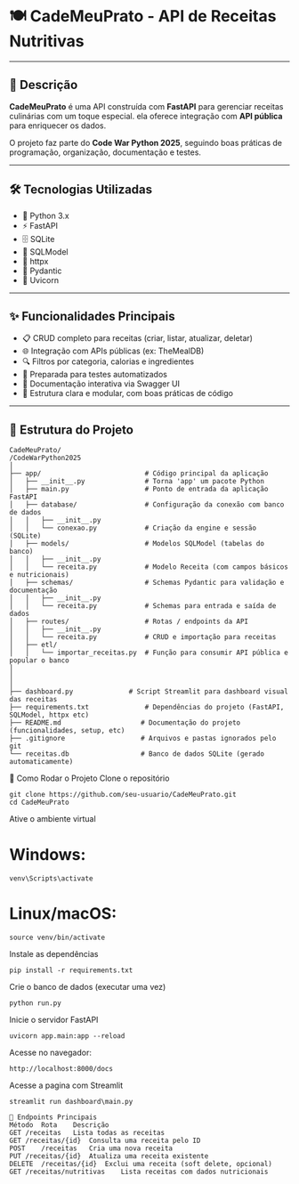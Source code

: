 # 🍽️ CadeMeuPrato - API de Receitas Nutritivas

---

## 📖 Descrição

**CadeMeuPrato** é uma API construída com **FastAPI** para gerenciar receitas culinárias com um toque especial.
ela oferece integração com **API pública** para enriquecer os dados.

O projeto faz parte do **Code War Python 2025**, seguindo boas práticas de programação, organização, documentação e testes.

---

## 🛠️ Tecnologias Utilizadas

- 🐍 Python 3.x  
- ⚡ FastAPI  
- 🗄️ SQLite  
- 🔗 SQLModel  
- 📡 httpx  
- 🔧 Pydantic  
- 🚀 Uvicorn  

---

## ✨ Funcionalidades Principais

- 📋 CRUD completo para receitas (criar, listar, atualizar, deletar)    
- 🌐 Integração com APIs públicas (ex: TheMealDB)  
- 🔍 Filtros por categoria, calorias e ingredientes  
- 🧪 Preparada para testes automatizados  
- 📄 Documentação interativa via Swagger UI  
- 🧠 Estrutura clara e modular, com boas práticas de código  

---

## 📂 Estrutura do Projeto

```text
CadeMeuPrato/
/CodeWarPython2025
│
├── app/                          # Código principal da aplicação
│   ├── __init__.py               # Torna 'app' um pacote Python
│   ├── main.py                   # Ponto de entrada da aplicação FastAPI
│   ├── database/                 # Configuração da conexão com banco de dados
│   │   ├── __init__.py
│   │   └── conexao.py            # Criação da engine e sessão (SQLite)
│   ├── models/                   # Modelos SQLModel (tabelas do banco)
│   │   ├── __init__.py
│   │   └── receita.py            # Modelo Receita (com campos básicos e nutricionais)
│   ├── schemas/                  # Schemas Pydantic para validação e documentação
│   │   ├── __init__.py
│   │   └── receita.py            # Schemas para entrada e saída de dados
│   ├── routes/                   # Rotas / endpoints da API
│   │   ├── __init__.py
│   │   └── receita.py            # CRUD e importação para receitas
│   ├── etl/        
│   │   └── importar_receitas.py  # Função para consumir API pública e popular o banco
│                    
│
│
├── dashboard.py              # Script Streamlit para dashboard visual das receitas
├── requirements.txt              # Dependências do projeto (FastAPI, SQLModel, httpx etc)
├── README.md                    # Documentação do projeto (funcionalidades, setup, etc)
├── .gitignore                   # Arquivos e pastas ignorados pelo git
└── receitas.db                  # Banco de dados SQLite (gerado automaticamente)
```

🚀 Como Rodar o Projeto
Clone o repositório
```
git clone https://github.com/seu-usuario/CadeMeuPrato.git
cd CadeMeuPrato
```
Ative o ambiente virtual

# Windows:
```
venv\Scripts\activate
```

# Linux/macOS:
```
source venv/bin/activate
```
Instale as dependências
```
pip install -r requirements.txt
```
Crie o banco de dados (executar uma vez)
```
python run.py
```
Inicie o servidor FastAPI

```
uvicorn app.main:app --reload
```
Acesse no navegador:

```
http://localhost:8000/docs
```
Acesse a pagina com Streamlit
```
streamlit run dashboard\main.py
```
```text
🔧 Endpoints Principais
Método	Rota	Descrição
GET	/receitas	Lista todas as receitas
GET	/receitas/{id}	Consulta uma receita pelo ID
POST	/receitas	Cria uma nova receita
PUT	/receitas/{id}	Atualiza uma receita existente
DELETE	/receitas/{id}	Exclui uma receita (soft delete, opcional)
GET	/receitas/nutritivas	Lista receitas com dados nutricionais
```
